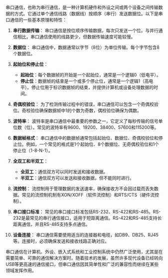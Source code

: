 串口通信，也称为串行通信，是一种计算机硬件和外设之间或两个设备之间传输数据的方式。它通过单个通信线路（数据线）按顺序（串行）发送数据位。以下是串口通信的一些基本原理和特性：

1. **串行数据传输**：
   串口通信是按位顺序传输数据，每次只发送一个位。与并行通信相比，串口通信使用的线路更少，但数据传输速度可能较慢。

2. **数据位**：
   串口通信中，数据通常以字节（8位）为单位传输。每个字节包含8个数据位。

3. **起始位和停止位**：
   - **起始位**：每个数据帧的开始是一个起始位，通常是一个逻辑0（低电平）。
   - **停止位**：数据帧的结束是一个或多个停止位，通常是一个逻辑1（高电平）。停止位用于标识数据帧的结束，并提供计算机或设备处理数据的时间。

4. **奇偶校验位**：
   为了检测传输过程中的错误，串口通信可以包含一个奇偶校验位。奇校验位确保数据帧中1的个数为奇数，偶校验位确保为偶数。

5. **波特率**：
   波特率是串口通信中最重要的参数之一，它定义了每秒传输的信号单位数（位）。常见的波特率有9600、19200、38400、57600和115200等。

6. **数据帧格式**：
   串口通信中的数据帧通常包括起始位、数据位、奇偶校验位和停止位。例如，一个常见的格式是1个起始位、8个数据位、无奇偶校验位和1个停止位（1-8-N-1）。

7. **全双工和半双工**：
   - **全双工**：通信双方可以同时发送和接收数据。
   - **半双工**：通信双方可以发送和接收数据，但不能同时进行。

8. **流控制**：
   流控制用于管理数据的发送速率，确保接收方不会因过载而丢失数据。常见的流控制机制有XON/XOFF（软件流控制）和RTS/CTS（硬件流控制）。

9. **串口接口标准**：
   常见的串口接口标准包括RS-232、RS-422和RS-485。RS-232是最常见的串行通信接口，适用于短距离通信。RS-422和RS-485支持长距离通信，并且RS-485支持多点通信。

10. **设备连接**：
    串口通信需要使用适当的连接器和电缆，如DB9、DB25、RJ45等。连接时，必须确保发送和接收线路正确对应。

串口通信在计算机、外设、嵌入式系统和工业控制系统中仍然广泛使用，尤其是在需要简单、可靠的通信解决方案时。随着技术的发展，虽然许多现代设备已经转向USB等更高速的通信接口，但串口通信因其简单性和广泛的兼容性而继续在某些领域发挥作用。
